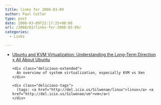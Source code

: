 ```yaml
---
title: links for 2008-03-09
author: Paul Cutler
type: post
date: 2008-03-09T22:17:25+00:00
url: /2008/03/links-for-2008-03-09/
categories:
  - Links

---
```

<ul class="delicious">
  <li>
    <div class="delicious-link">
      <a href="http://allaboutubuntu.wordpress.com/2008/02/27/ubuntu-and-kvm-virtualization-understanding-the-long-term-direction/">Ubuntu and KVM Virtualization: Understanding the Long-Term Direction « All About Ubuntu</a>
    </div>
    
    <div class="delicious-extended">
      An overview of system virtualization, especially KVM vs Xen
    </div>
    
    <div class="delicious-tags">
      (tags: <a href="http://del.icio.us/Silwenae/linux">linux</a> <a href="http://del.icio.us/Silwenae/vm">vm</a>)
    </div>
  </li>
</ul>